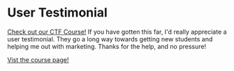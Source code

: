 # User Testimonial

[Check out our CTF Course!](https://academy.hoppersroppers.org/mod/page/view.php?id=976)
If you have gotten this far, I'd really appreciate a user testimonial. They go a long way towards getting new students and helping me out with marketing. Thanks for the help, and no pressure!

[Vist the course page!](https://academy.hoppersroppers.org/mod/page/view.php?id=976)
